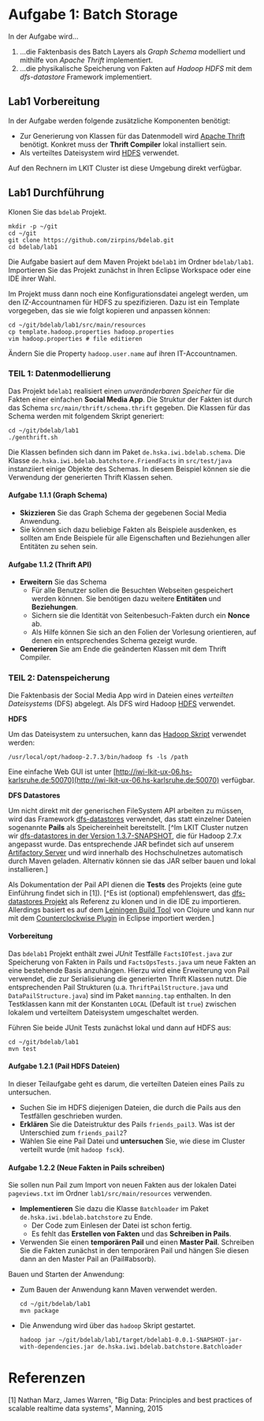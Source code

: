 # Aufgabe 1: Batch Storage

In der Aufgabe wird...

1. ...die Faktenbasis des Batch Layers als *Graph Schema* modelliert und mithilfe von *Apache Thrift* implementiert.
2. ...die physikalische Speicherung von Fakten auf *Hadoop HDFS* mit dem *dfs-datastore* Framework implementiert.

## Lab1 Vorbereitung

In der Aufgabe werden folgende zusätzliche Komponenten  benötigt:

- Zur Generierung von Klassen für das Datenmodell wird [Apache Thrift](https://thrift.apache.org) benötigt. Konkret muss der **Thrift Compiler** lokal installiert sein.
- Als verteiltes Dateisystem wird [HDFS](http://hadoop.apache.org/docs/current/hadoop-project-dist/hadoop-hdfs/HdfsDesign.html) verwendet.

Auf den Rechnern im LKIT Cluster ist diese Umgebung direkt verfügbar.

## Lab1 Durchführung

Klonen Sie das `bdelab` Projekt.

```
mkdir -p ~/git
cd ~/git
git clone https://github.com/zirpins/bdelab.git
cd bdelab/lab1
```

Die Aufgabe basiert auf dem Maven Projekt `bdelab1` im Ordner `bdelab/lab1`. Importieren Sie das Projekt zunächst in Ihren Eclipse Workspace oder eine IDE ihrer Wahl.

Im Projekt muss dann noch eine Konfigurationsdatei angelegt werden, um den IZ-Accountnamen für HDFS zu spezifizieren. Dazu ist ein Template vorgegeben, das sie wie folgt kopieren und anpassen können:

```
cd ~/git/bdelab/lab1/src/main/resources
cp template.hadoop.properties hadoop.properties
vim hadoop.properties # file editieren
```

Ändern Sie die Property `hadoop.user.name` auf ihren IT-Accountnamen.

### TEIL 1: Datenmodellierung

Das Projekt `bdelab1` realisiert einen *unveränderbaren Speicher* für die Fakten einer einfachen **Social Media App**. Die Struktur der Fakten ist durch das Schema `src/main/thrift/schema.thrift` gegeben. Die Klassen für das Schema werden mit folgendem Skript generiert:

```
cd ~/git/bdelab/lab1
./genthrift.sh
```

Die Klassen befinden sich dann im Paket  `de.hska.iwi.bdelab.schema`. Die Klasse `de.hska.iwi.bdelab.batchstore.FriendFacts` in `src/test/java` instanziiert einige Objekte des Schemas. In diesem Beispiel können sie die Verwendung der generierten Thrift Klassen sehen.

#### Aufgabe 1.1.1 (Graph Schema)

- **Skizzieren** Sie das Graph Schema der gegebenen Social Media Anwendung. 
- Sie können sich dazu beliebige Fakten als Beispiele ausdenken, es sollten am Ende Beispiele für alle Eigenschaften und Beziehungen aller Entitäten zu sehen sein. 

#### Aufgabe 1.1.2 (Thrift API)

- **Erweitern** Sie das Schema
	- Für alle Benutzer sollen die Besuchten Webseiten gespeichert werden können. Sie benötigen dazu weitere **Entitäten** und **Beziehungen**. 
	- Sichern sie die Identität von Seitenbesuch-Fakten durch ein **Nonce** ab. 
	- Als Hilfe können Sie sich an den Folien der Vorlesung orientieren, auf denen ein entsprechendes Schema gezeigt wurde. 
- **Generieren** Sie am Ende die geänderten Klassen mit dem Thrift Compiler.

### TEIL 2: Datenspeicherung

Die Faktenbasis der Social Media App wird in Dateien eines *verteilten Dateisystems* (DFS) abgelegt. Als DFS wird Hadoop [HDFS](http://hadoop.apache.org/docs/current/hadoop-project-dist/hadoop-hdfs/HdfsDesign.html) verwendet.

**HDFS**

Um das Dateisystem zu untersuchen, kann das [Hadoop Skript](http://hadoop.apache.org/docs/stable/hadoop-project-dist/hadoop-common/CommandsManual.html) verwendet werden:

```
/usr/local/opt/hadoop-2.7.3/bin/hadoop fs -ls /path
```

Eine einfache Web GUI ist unter [http://iwi-lkit-ux-06.hs-karlsruhe.de:50070](http://iwi-lkit-ux-06.hs-karlsruhe.de:50070) verfügbar.

**DFS Datastores**

Um nicht direkt mit der generischen FileSystem API arbeiten zu müssen, wird das Framework [dfs-datastores](https://github.com/nathanmarz/dfs-datastores) verwendet, das statt einzelner Dateien sogenannte **Pails** als Speichereinheit bereitstellt.
[^Im LKIT Cluster nutzen wir [dfs-datastores in der Version 1.3.7-SNAPSHOT](https://github.com/zirpins/dfs-datastores), die für Hadoop 2.7.x angepasst wurde. Das entsprechende JAR befindet sich auf unserem [Artifactory Server](http://iwi-i-mvn-prox.hs-karlsruhe.de:8081/artifactory) und wird innerhalb des Hochschulnetzes automatisch durch Maven geladen. Alternativ können sie das JAR selber bauen und lokal installieren.]

Als Dokumentation der Pail API dienen die **Tests** des Projekts (eine gute Einführung findet sich in [1]).
[^Es ist (optional) empfehlenswert, das [dfs-datastores Projekt](https://github.com/nathanmarz/dfs-datastores) als Referenz zu klonen und in die IDE zu importieren. Allerdings basiert es auf dem [Leiningen Build Tool](http://leiningen.org) von Clojure und kann nur mit dem [Counterclockwise Plugin](http://doc.ccw-ide.org) in Eclipse importiert werden.]

#### Vorbereitung

Das `bdelab1` Projekt enthält zwei *JUnit* Testfälle `FactsIOTest.java` zur Speicherung von Fakten in Pails und `FactsOpsTests.java` um neue Fakten an eine bestehende Basis anzuhängen. Hierzu wird eine Erweiterung von Pail verwendet, die zur Serialisierung die generierten Thrift Klassen nutzt. Die entsprechenden Pail Strukturen (u.a. `ThriftPailStructure.java` und `DataPailStructure.java`) sind im Paket `manning.tap` enthalten. In den Testklassen kann mit der Konstanten `LOCAL` (Default ist `true`) zwischen lokalem und verteiltem Dateisystem umgeschaltet werden.

Führen Sie beide JUnit Tests zunächst lokal und dann auf HDFS aus:

```
cd ~/git/bdelab/lab1
mvn test
```

#### Aufgabe 1.2.1 (Pail HDFS Dateien)

In dieser Teilaufgabe geht es darum, die verteilten Dateien eines Pails zu untersuchen.

- Suchen Sie im HDFS diejenigen Dateien, die durch die Pails aus den Testfällen geschrieben wurden.
- **Erklären** Sie die Dateistruktur des Pails `friends_pail3`. Was ist der Unterschied zum `friends_pail2`?
- Wählen Sie eine Pail Datei und **untersuchen** Sie, wie diese im Cluster verteilt wurde (mit `hadoop fsck`).

#### Aufgabe 1.2.2 (Neue Fakten in Pails schreiben)

Sie sollen nun Pail zum Import von neuen Fakten aus der lokalen Datei `pageviews.txt` im Ordner `lab1/src/main/resources` verwenden.

- **Implementieren** Sie dazu die Klasse `Batchloader` im Paket `de.hska.iwi.bdelab.batchstore` zu Ende. 
	- Der Code zum Einlesen der Datei ist schon fertig. 
	- Es fehlt das **Erstellen von Fakten** und das **Schreiben in Pails**.
- Verwenden Sie einen **temporären Pail** und einen **Master Pail**. Schreiben Sie die Fakten zunächst in den temporären Pail und hängen Sie diesen dann an den Master Pail an (Pail#absorb).

Bauen und Starten der Anwendung:

- Zum Bauen der Anwendung kann Maven verwendet werden.

    ```
    cd ~/git/bdelab/lab1
    mvn package
    ```

- Die Anwendung wird über das `hadoop` Skript gestartet.

    ```
    hadoop jar ~/git/bdelab/lab1/target/bdelab1-0.0.1-SNAPSHOT-jar-with-dependencies.jar de.hska.iwi.bdelab.batchstore.Batchloader
    ```

# Referenzen
[1] Nathan Marz, James Warren, "Big Data: Principles and best practices of scalable realtime data systems", Manning, 2015
